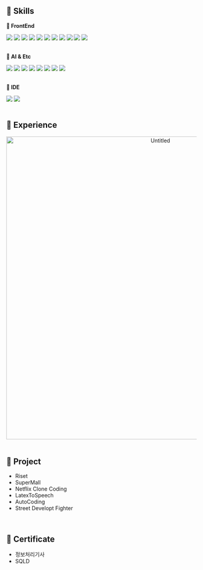 ## 🌟 Skills

**📌 FrontEnd**
<div align="left">
  <img src="https://img.shields.io/badge/HTML5-E34F26?style=flat&logo=html5&logoColor=white"/> 
  <img src="https://img.shields.io/badge/CSS3-1572B6?style=flat&logo=CSS3&logoColor=white"/> 
  <img src="https://img.shields.io/badge/Styled components-DB7093.svg?style=flat&logo=Styled-components&logoColor=white" />
  <img src="https://img.shields.io/badge/Javascript-F7DF1E.svg?style=flat&logo=javascript&logoColor=white" />
  <img src="https://img.shields.io/badge/Typescript-3178C6?style=flat&logo=Typescript&logoColor=white"/> 
  <img src="https://img.shields.io/badge/React-61DAFB.svg?style=flat&logo=React&logoColor=white" />
  <img src="https://img.shields.io/badge/Redux-764ABC?style=flat&logo=Redux&logoColor=white" /> 
  <img src="https://img.shields.io/badge/Git-F05032?style=flat&logo=git&logoColor=white"/> 
  <img src="https://img.shields.io/badge/GitHub-181717?style=flat&logo=GitHub&logoColor=white"/> 
  <img src="https://img.shields.io/badge/GitLab-181717?style=flat&logo=GitLab&logoColor=white"/> 
  <img src="https://img.shields.io/badge/Vercel-000000?style=flat&logo=Vercel&logoColor=white"/>
</div>
</br>

**📌 AI & Etc**
<div align="left">
  <img src="https://img.shields.io/badge/Python-3776AB.svg?style=flat&logo=Python&logoColor=white" />
  <img src="https://img.shields.io/badge/Pandas-150458.svg?style=flat&logo=Pandas&logoColor=white" />
  <img src="https://img.shields.io/badge/Numpy-013243.svg?style=flat&logo=Numpy&logoColor=white" />
  <img src="https://img.shields.io/badge/Tensorflow-FF6F00.svg?style=flat&logo=tensorflow&logoColor=white" />
  <img src="https://img.shields.io/badge/Pytorch-EE4C2C.svg?style=flat&logo=pytorch&logoColor=white" />
  <img src="https://img.shields.io/badge/Sympy-3B5526.svg?style=flat&logo=Sympy&logoColor=white" />
  <img src="https://img.shields.io/badge/Matplotlib-000000.svg?style=flat&logo=Matplotlib&logoColor=white" />
  <img src="https://img.shields.io/badge/Selenium-43B02A.svg?style=flat&logo=Selenium&logoColor=white" />
</div>
</br>

**📌 IDE**
<div align="left">
<img src="https://img.shields.io/badge/Visual Studio Code-007ACC?style=flat-square&logo=Visual Studio Code&logoColor=white"/>
<img src="https://img.shields.io/badge/Jupyter-F37626?style=flat-square&logo=Jupyter&logoColor=white"/>
</div>
</br>

## 🌟 Experience
<div align="center">
  <img width="800" alt="Untitled" src="https://github.com/Attainy/Attainy/assets/111291076/a55b6c4e-f7e8-42db-9270-348c69205241">
</div>
</br>

## 🌟 Project
* Riset
* SuperMall
* Netflix Clone Coding
* LatexToSpeech
* AutoCoding
* Street Developt Fighter
</br>

## 🌟 Certificate
* 정보처리기사
* SQLD
